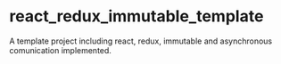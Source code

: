 # react_redux_immutable_template
A template project including react, redux, immutable and asynchronous comunication implemented.
